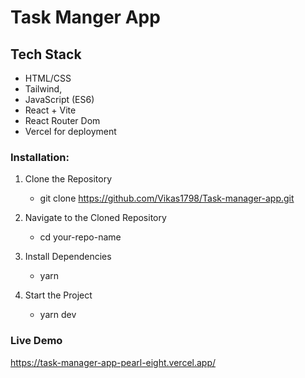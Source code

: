 # Task Manger App

## Tech Stack
- HTML/CSS
- Tailwind,
- JavaScript (ES6)
- React + Vite
- React Router Dom
- Vercel for deployment

### Installation:
1. Clone the Repository
    - git clone https://github.com/Vikas1798/Task-manager-app.git

2. Navigate to the Cloned Repository
    - cd your-repo-name

3. Install Dependencies
    - yarn

4. Start the Project
    - yarn dev

### Live Demo
https://task-manager-app-pearl-eight.vercel.app/

